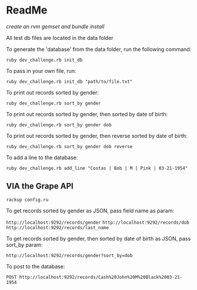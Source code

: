 ReadMe
======
*create an rvm gemset and bundle install*

All test db files are located in the data folder

To generate the 'database' from the data folder, run the following command:

`ruby dev_challenge.rb init_db`

To pass in your own file, run:

`ruby dev_challenge.rb init_db "path/to/file.txt"`

To print out records sorted by gender:

`ruby dev_challenge.rb sort_by gender`

To print out records sorted by gender, then sorted by date of birth:

`ruby dev_challenge.rb sort_by gender dob`

To print out records sorted by gender, then reverse sorted by date of birth:

`ruby dev_challenge.rb sort_by gender dob reverse`

To add a line to the database:

`ruby dev_challenge.rb add_line "Costas | Bob | M | Pink | 03-21-1954"`

VIA the Grape API
-----------------

`rackup config.ru`

To get records sorted by gender as JSON, pass field name as param:

`http://localhost:9292/records/gender`
`http://localhost:9292/records/dob`
`http://localhost:9292/records/last_name`


To get records sorted by gender, then sorted by date of birth as JSON, pass sort_by param:

`http://localhost:9292/records/gender?sort_by=dob`

To post to the database:

`POST http://localhost:9292/records/Cash%20John%20M%20Black%2003-21-1954`


